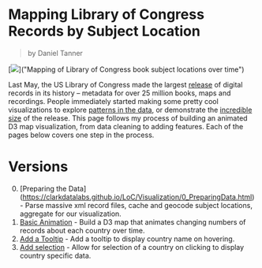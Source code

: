 # Mapping Library of Congress Records by Subject Location

> by Daniel Tanner


[<img src="/images/LoC_map.jpg">]("Mapping of Library of Congress book subject locations over time")



Last May, the US Library of Congress made the largest [release](https://www.si.umich.edu/news/library-congress-opened-its-catalogs-why-it-matters#gsc.tab=0) of digital records in its history – metadata for over 25 million books, maps and recordings. People immediately started making some pretty cool visualizations to explore [patterns in the data](http://sappingattention.blogspot.com/2017/05/a-brief-visual-history-of-marc.html), or demonstrate the [incredible size](https://medium.com/@thisismattmiller/library-of-congress-lists-57ddd177f1e2?loclr=blogsig) of the release. This page follows my process of building an animated D3 map visualization, from data cleaning to adding features. Each of the pages below covers one step in the process.


# Versions

0. [Preparing the Data] (https://clarkdatalabs.github.io/LoC/Visualization/0_PreparingData.html) - Parse massive xml record files, cache and geocode subject locations, aggregate for our visualization.
1. [Basic Animation](https://clarkdatalabs.github.io/LoC/Visualization/1_BasicAnimation.html) - Build a D3 map that animates changing numbers of records about each country over time.
2. [Add a Tooltip](https://clarkdatalabs.github.io/LoC/Visualization/2_Tooltip.html) - Add a tooltip to display country name on hovering.
3. [Add selection](https://clarkdatalabs.github.io/LoC/Visualization/3_Selection.html) - Allow for selection of a country on clicking to display country specific data.
